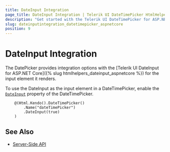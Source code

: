 ```yaml
---
title: DateInput Integration
page_title: DateInput Integration | Telerik UI DateTimePicker HtmlHelper for ASP.NET Core
description: "Get started with the Telerik UI DateTimePicker for ASP.NET and learn how to integrate it with the Telerik UI DateInput."
slug: dateinputintegration_datetimepicker_aspnetcore
position: 9
---
```


# DateInput Integration

The DatePicker provides integration options with the [Telerik UI DateInput for ASP.NET Core]({% slug htmlhelpers_dateinput_aspnetcore %}) for the input element it renders.

To use the DateInput as the input element in a DateTimePicker, enable the [`DateInput`](/api//Kendo.Mvc.UI.Fluent/DateTimePickerBuilder#dateinputsystemboolean) property of the DateTimePicker.

```
    @(Html.Kendo().DateTimePicker()
        .Name("dateTimePicker")
        .DateInput(true)
    )
```

## See Also

* [Server-Side API](/api/datetimepicker)
